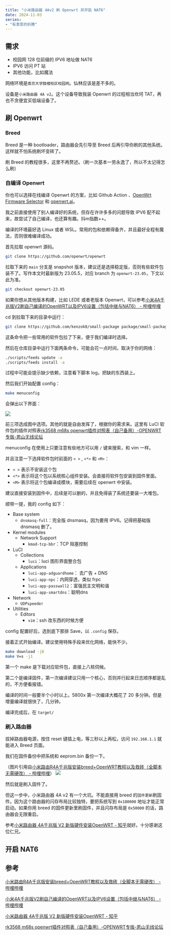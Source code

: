 ```yaml
---
title: "小米路由器 4Av2 刷 Openwrt 并开启 NAT6"
date: 2024-11-03
series: 
- "有意思的折腾"
---
```



## 需求
- 校园网 128 位前缀的 IPV6 地址做 NAT6
- IPV6 访问 PT 站
- 其他功能，比如魔法

网络环境是`南京大学鼓楼校区校园网`。仙林应该是差不多的。

设备是`小米路由器 4A v2`。这个设备导致我装 Openwrt 的过程相当坎坷 TAT，再也不贪便宜买低端设备了。

## 刷 Openwrt
### Breed
Breed 是一种 bootloader，路由器会先引导至 Breed 后再引导你刷的其他系统。这样就不怕系统刷坏变砖了。

刷 Breed 的教程很多，这里不再赘述。（刷一次基本一劳永逸了，所以不太记得怎么刷）

### 自编译 Openwrt
你也可以选择在线编译 Openwrt 的方案，比如 Github Action 、[OpenWrt Firmware Selector](https://firmware-selector.openwrt.org/) 和 [openwrt.ai](https://openwrt.ai)。

我之前直接使用了别人编译好的系统，但存在许许多多的问题导致 IPV6 配不起来，故尝试了自己编译，也还算有趣。抖m指数++。

编译的环境最好选 Linux 或者 WSL。常用的包和依赖得备齐，并且最好全程有魔法，否则很难编译成功。

首先拉取 openwrt 源码。

```bash
git clone https://github.com/openwrt/openwrt
```

拉取下来的 `main` 分支是 snapshot 版本，建议还是选择稳定版，否则有些软件包装不了。写作本文时最新版为 23.05.5，对应 branch 为 `openwrt-23.05`，下文以此为准。

```bash
git checkout openwrt-23.05
```

如果你想从其他版本构建，比如 LEDE 或者老版本 Openwrt，可以参考[小米4A千兆版V2刷自己编译的OpenWRT以及IPV6设置（包括中继与NAT6） - 哔哩哔哩](https://www.bilibili.com/read/cv23234832/)

cd 到拉取下来的目录中运行：

```bash
git clone https://github.com/kenzok8/small-package package/small-package
```

这条命令把一些常用的软件包拉了下来，便于我们编译时选择。

然后在仓库目录中运行下面两条命令，可能会花一点时间，取决于你的网络：

```bash
./scripts/feeds update -a
./scripts/feeds install -a
```

过程中可能会提示缺少依赖，注意看下脚本 log，把缺的东西装上。

然后我们开始配置 config：

```bash
make menuconfig
```

会弹出以下界面：

![](https://runzblog.oss-cn-hangzhou.aliyuncs.com/postimg/202411032345328.png)

前三项选成图中选项。其他的就是自由发挥了，根据你的需求来。这里有 LuCI 软件包的插件对照表[rk3568 m68s openwrt插件对照表（自己备用）-OPENWRT专版-恩山无线论坛](https://www.right.com.cn/forum/thread-8406571-1-1.html)

menuconfig 在使用上只要注意有些地方可以用 `/` 键来搜索，和 vim 一样。

并且注意一下选择软件包时前面的 `< >` , `<*>` 和 `<M>`：
- `< >` 表示不安装这个包
- `<*>` 表示将这个包以系统核心组件安装。会直接将软件包安装到固件里面。
- `<M>` 表示将这个包编译成模块，需要后续在 openwrt 中安装。

建议直接安装到固件中，后续是可以删的，并且免得装了系统还要装一大堆包。

顺带一提，我的 config 如下：

- Base system
	- `dnsmasq-full`：完全版 dnsmasq，因为要用 IPV6。记得把基础版 dnsmasq 删了。
- Kernel modules
	- Network Support
		- `kmod-tcp-bbr`：TCP 阻塞控制
- LuCI
	- Collections
		- `luci`：luci 图形界面整合包
	- Applications
		- `luci-app-adguardhome`： 去广告 + DNS
		- `luci-app-npc`：内网穿透，类似 frpc
		- `luci-app-passwall2`：富强民主文明和谐
		- `luci-app-smartdns`：聪明dns
- Network
	- `UDPspeeder`
- Utilities
	- Editors
		- `vim`：ssh 改东西的时候方便

config 配置好后，选到底下那排 Save，以 `.config` 保存。

接着正式开始编译。建议使用特殊手段来优化网络，能快不少。

```bash
make download -j8
make V=s -j1
```

第一个 make 是下载对应软件包，直接上八核伺候。

第二个是编译固件，第一次编译建议只用一个核心，否则并行起来日志顺序都是乱的，不方便看报错。

编译的时间一般要半个小时以上。5800x 第一次编译大概花了 20 多分钟。但是增量编译就很快了，几分钟。

编译完成后，在 `target/`

### 刷入路由器

拔掉路由器电源，按住 reset 键插上电，等三秒以上再松，访问 `192.168.1.1` 就能进入 Breed 页面。

我们在固件备份中把系统和 eeprom.bin 备份一下。

（图片引用自[小米路由R4A千兆版安装breed+OpenWRT教程以及救砖（全脚本无需硬改） - 哔哩哔哩](https://www.bilibili.com/read/cv25114361/)）
![](https://runzblog.oss-cn-hangzhou.aliyuncs.com/postimg/202411032348344.png)

然后就是刷入固件了。

但这一步中，小米路由器 4A v2 有一个大坑。不能直接用 breed 的`固件更新`刷固件。因为这个路由器的闪存布局比较独特，要把系统写到 `0x180000` 地址才能正常启动。如果你用 breed 的固件更新里刷固件，并且闪存布局是 `0x50000` 的话，路由器会无限重启。

参考[小米路由器 4A千兆版 V2 新版硬件安装OpenWRT - 知乎](https://zhuanlan.zhihu.com/p/680602138)就好。十分感谢这位仁兄。

## 开启 NAT6



## 参考
[小米路由R4A千兆版安装breed+OpenWRT教程以及救砖（全脚本无需硬改） - 哔哩哔哩](https://www.bilibili.com/read/cv25114361/)

[小米4A千兆版V2刷自己编译的OpenWRT以及IPV6设置（包括中继与NAT6） - 哔哩哔哩](https://www.bilibili.com/read/cv23234832/)

[小米路由器 4A千兆版 V2 新版硬件安装OpenWRT - 知乎](https://zhuanlan.zhihu.com/p/680602138)

[rk3568 m68s openwrt插件对照表（自己备用）-OPENWRT专版-恩山无线论坛](https://www.right.com.cn/forum/thread-8406571-1-1.html)